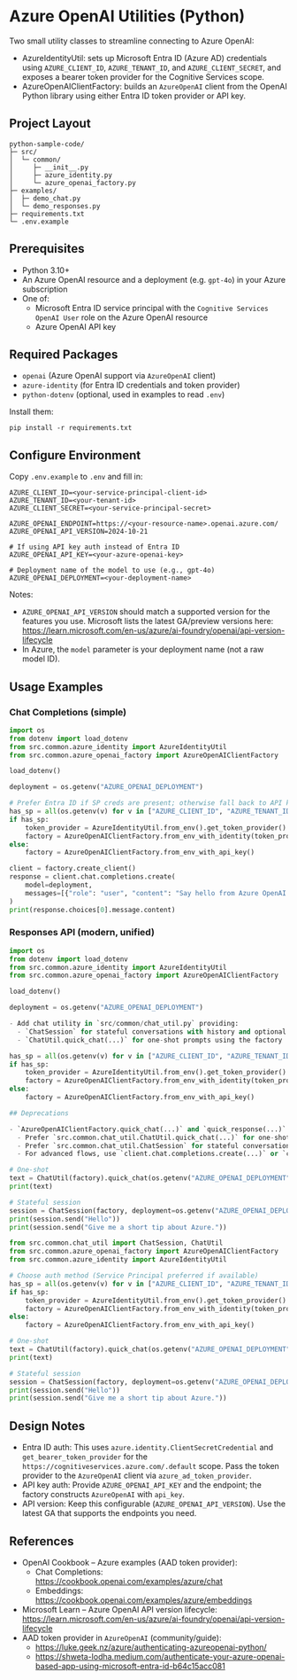 # Azure OpenAI Utilities (Python)

Two small utility classes to streamline connecting to Azure OpenAI:
- AzureIdentityUtil: sets up Microsoft Entra ID (Azure AD) credentials using `AZURE_CLIENT_ID`, `AZURE_TENANT_ID`, and `AZURE_CLIENT_SECRET`, and exposes a bearer token provider for the Cognitive Services scope.
- AzureOpenAIClientFactory: builds an `AzureOpenAI` client from the OpenAI Python library using either Entra ID token provider or API key.

## Project Layout

```
python-sample-code/
├─ src/
│  └─ common/
│     ├─ __init__.py
│     ├─ azure_identity.py
│     └─ azure_openai_factory.py
├─ examples/
│  ├─ demo_chat.py
│  └─ demo_responses.py
├─ requirements.txt
└─ .env.example
```

## Prerequisites

- Python 3.10+
- An Azure OpenAI resource and a deployment (e.g. `gpt-4o`) in your Azure subscription
- One of:
  - Microsoft Entra ID service principal with the `Cognitive Services OpenAI User` role on the Azure OpenAI resource
  - Azure OpenAI API key

## Required Packages

- `openai` (Azure OpenAI support via `AzureOpenAI` client)
- `azure-identity` (for Entra ID credentials and token provider)
- `python-dotenv` (optional, used in examples to read `.env`)

Install them:

```
pip install -r requirements.txt
```

## Configure Environment

Copy `.env.example` to `.env` and fill in:

```
AZURE_CLIENT_ID=<your-service-principal-client-id>
AZURE_TENANT_ID=<your-tenant-id>
AZURE_CLIENT_SECRET=<your-service-principal-secret>

AZURE_OPENAI_ENDPOINT=https://<your-resource-name>.openai.azure.com/
AZURE_OPENAI_API_VERSION=2024-10-21

# If using API key auth instead of Entra ID
AZURE_OPENAI_API_KEY=<your-azure-openai-key>

# Deployment name of the model to use (e.g., gpt-4o)
AZURE_OPENAI_DEPLOYMENT=<your-deployment-name>
```

Notes:
- `AZURE_OPENAI_API_VERSION` should match a supported version for the features you use. Microsoft lists the latest GA/preview versions here: https://learn.microsoft.com/en-us/azure/ai-foundry/openai/api-version-lifecycle
- In Azure, the `model` parameter is your deployment name (not a raw model ID).

## Usage Examples

### Chat Completions (simple)

```python
import os
from dotenv import load_dotenv
from src.common.azure_identity import AzureIdentityUtil
from src.common.azure_openai_factory import AzureOpenAIClientFactory

load_dotenv()

deployment = os.getenv("AZURE_OPENAI_DEPLOYMENT")

# Prefer Entra ID if SP creds are present; otherwise fall back to API key
has_sp = all(os.getenv(v) for v in ["AZURE_CLIENT_ID", "AZURE_TENANT_ID", "AZURE_CLIENT_SECRET"])
if has_sp:
    token_provider = AzureIdentityUtil.from_env().get_token_provider()
    factory = AzureOpenAIClientFactory.from_env_with_identity(token_provider)
else:
    factory = AzureOpenAIClientFactory.from_env_with_api_key()

client = factory.create_client()
response = client.chat.completions.create(
    model=deployment,
    messages=[{"role": "user", "content": "Say hello from Azure OpenAI!"}],
)
print(response.choices[0].message.content)
```

### Responses API (modern, unified)

```python
import os
from dotenv import load_dotenv
from src.common.azure_identity import AzureIdentityUtil
from src.common.azure_openai_factory import AzureOpenAIClientFactory

load_dotenv()

deployment = os.getenv("AZURE_OPENAI_DEPLOYMENT")

- Add chat utility in `src/common/chat_util.py` providing:
  - `ChatSession` for stateful conversations with history and optional system prompt
  - `ChatUtil.quick_chat(...)` for one-shot prompts using the factory

has_sp = all(os.getenv(v) for v in ["AZURE_CLIENT_ID", "AZURE_TENANT_ID", "AZURE_CLIENT_SECRET"])
if has_sp:
    token_provider = AzureIdentityUtil.from_env().get_token_provider()
    factory = AzureOpenAIClientFactory.from_env_with_identity(token_provider)
else:
    factory = AzureOpenAIClientFactory.from_env_with_api_key()

## Deprecations

- `AzureOpenAIClientFactory.quick_chat(...)` and `quick_response(...)` are deprecated.
  - Prefer `src.common.chat_util.ChatUtil.quick_chat(...)` for one-shot calls.
  - Prefer `src.common.chat_util.ChatSession` for stateful conversations with history.
  - For advanced flows, use `client.chat.completions.create(...)` or `client.responses.create(...)` directly from the factory-built client.

# One-shot
text = ChatUtil(factory).quick_chat(os.getenv("AZURE_OPENAI_DEPLOYMENT"), "Hello!")
print(text)

# Stateful session
session = ChatSession(factory, deployment=os.getenv("AZURE_OPENAI_DEPLOYMENT"), system_prompt="You are helpful.")
print(session.send("Hello"))
print(session.send("Give me a short tip about Azure."))
```

```python
from src.common.chat_util import ChatSession, ChatUtil
from src.common.azure_openai_factory import AzureOpenAIClientFactory
from src.common.azure_identity import AzureIdentityUtil

# Choose auth method (Service Principal preferred if available)
has_sp = all(os.getenv(v) for v in ["AZURE_CLIENT_ID", "AZURE_TENANT_ID", "AZURE_CLIENT_SECRET"])
if has_sp:
    token_provider = AzureIdentityUtil.from_env().get_token_provider()
    factory = AzureOpenAIClientFactory.from_env_with_identity(token_provider)
else:
    factory = AzureOpenAIClientFactory.from_env_with_api_key()

# One-shot
text = ChatUtil(factory).quick_chat(os.getenv("AZURE_OPENAI_DEPLOYMENT"), "Hello!")
print(text)

# Stateful session
session = ChatSession(factory, deployment=os.getenv("AZURE_OPENAI_DEPLOYMENT"), system_prompt="You are helpful.")
print(session.send("Hello"))
print(session.send("Give me a short tip about Azure."))
```

## Design Notes

- Entra ID auth: This uses `azure.identity.ClientSecretCredential` and `get_bearer_token_provider` for the `https://cognitiveservices.azure.com/.default` scope. Pass the token provider to the `AzureOpenAI` client via `azure_ad_token_provider`.
- API key auth: Provide `AZURE_OPENAI_API_KEY` and the endpoint; the factory constructs `AzureOpenAI` with `api_key`.
- API version: Keep this configurable (`AZURE_OPENAI_API_VERSION`). Use the latest GA that supports the endpoints you need.

## References

- OpenAI Cookbook – Azure examples (AAD token provider):
  - Chat Completions: https://cookbook.openai.com/examples/azure/chat
  - Embeddings: https://cookbook.openai.com/examples/azure/embeddings
- Microsoft Learn – Azure OpenAI API version lifecycle: https://learn.microsoft.com/en-us/azure/ai-foundry/openai/api-version-lifecycle
- AAD token provider in `AzureOpenAI` (community/guide):
  - https://luke.geek.nz/azure/authenticating-azureopenai-python/
  - https://shweta-lodha.medium.com/authenticate-your-azure-openai-based-app-using-microsoft-entra-id-b64c15acc081